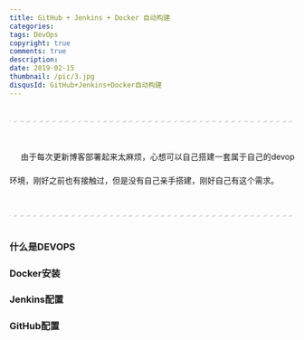 ```yaml
---
title: GitHub + Jenkins + Docker 自动构建
categories: 
tags: DevOps
copyright: true
comments: true
description: 
date: 2019-02-15
thumbnail: /pic/3.jpg
disqusId: GitHub+Jenkins+Docker自动构建
---
```


---

由于每次更新博客部署起来太麻烦，心想可以自己搭建一套属于自己的devop环境，刚好之前也有接触过，但是没有自己亲手搭建，刚好自己有这个需求。

---
<!-- more -->

### 什么是DEVOPS

### Docker安装

### Jenkins配置

### GitHub配置
<style>
hr{
    margin: 40px 0;
    height: 3px;
    border: none;
    background-color: #ddd;
    background-image: repeating-linear-gradient(-45deg, #fff, #fff 4px, transparent 4px, transparent 8px);
}
p{
  margin: 0 0 25px 0;
  font-size: 14px;
  line-height: 3;
  text-indent:20px;
  text-align: justify;
  /*letter-spacing:1px;*/
}
</style>